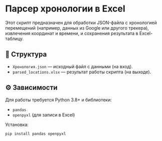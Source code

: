 # Парсер хронологии в Excel

Этот скрипт предназначен для обработки JSON-файла с хронологией перемещений (например, данных из Google или другого трекера), извлечения координат и времени, и сохранения результата в Excel-таблицу.

## 📂 Структура
- `Хронология.json` — исходный файл с данными (на вход).
- `parsed_locations.xlsx` — результат работы скрипта (на выходе).

## ⚙️ Зависимости
Для работы требуется Python 3.8+ и библиотеки:
- `pandas`
- `openpyxl` (для записи в Excel)

Установка:
```bash
pip install pandas openpyxl
